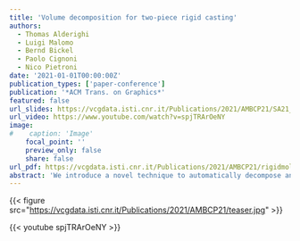 ```yaml
---
title: 'Volume decomposition for two-piece rigid casting'
authors:
  - Thomas Alderighi
  - Luigi Malomo
  - Bernd Bickel
  - Paolo Cignoni
  - Nico Pietroni
date: '2021-01-01T00:00:00Z'
publication_types: ['paper-conference']
publication: '*ACM Trans. on Graphics*'
featured: false
url_slides: https://vcgdata.isti.cnr.it/Publications/2021/AMBCP21/SA21_rigidmolds_presentation.pptx
url_video: https://www.youtube.com/watch?v=spjTRArOeNY
image:
#    caption: 'Image'
    focal_point: ''
    preview_only: false
    share: false
url_pdf: https://vcgdata.isti.cnr.it/Publications/2021/AMBCP21/rigidmolds-authorversion.pdf
abstract: 'We introduce a novel technique to automatically decompose an input object''s volume into a set of parts that can be represented by two opposite height fields. Such decomposition enables the manufacturing of individual parts using two-piece reusable rigid molds. Our decomposition strategy relies on a new energy formulation that utilizes a pre-computed signal on the mesh volume representing the accessibility for a predefined set of extraction directions. Thanks to this novel formulation, our method allows for efficient optimization of a fabrication-aware partitioning of volumes in a completely automatic way. We demonstrate the efficacy of our approach by generating valid volume partitionings for a wide range of complex objects and physically reproducing several of them.             Presentation slides (.pptx)'
---
```

{{< figure src="https://vcgdata.isti.cnr.it/Publications/2021/AMBCP21/teaser.jpg" >}}

{{< youtube spjTRArOeNY >}}

